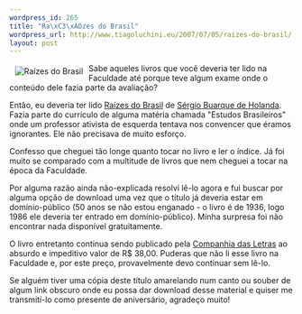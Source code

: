 ```yaml
--- 
wordpress_id: 265
title: "Ra\xC3\xADzes do Brasil"
wordpress_url: http://www.tiagoluchini.eu/2007/07/05/raizes-do-brasil/
layout: post
---
```

<img src="http://www.tiagoluchini.eu/wp-content/uploads/2007/07/raizes.jpg" title="Raízes do Brasil" alt="Raízes do Brasil" align="left" hspace="10" vspace="5" />Sabe aqueles livros que você deveria ter lido na Faculdade até porque teve algum exame onde o conteúdo dele fazia parte da avaliação?

Então, eu deveria ter lido <a href="http://www.livrariacultura.com.br/scripts/cultura/resenha/resenha.asp?nitem=64518&amp;sid=241108198831755732545181&amp;k5=2f2e2fb2&amp;uid=" target="_blank">Raízes do Brasil</a> de <a href="http://pt.wikipedia.org/wiki/S%C3%A9rgio_Buarque_de_Holanda" target="_blank">Sérgio Buarque de Holanda</a>. Fazia parte do currículo de alguma matéria chamada "Estudos Brasileiros" onde um professor ativista de esquerda tentava nos convencer que éramos ignorantes. Ele não precisava de muito esforço.

Confesso que cheguei tão longe quanto tocar no livro e ler o índice. Já foi muito se comparado com a multitude de livros que nem cheguei a tocar na época da Faculdade.

Por alguma razão ainda não-explicada resolvi lê-lo agora e fui buscar por alguma opção de download uma vez que o título já deveria estar em domínio-público (50 anos se não estou enganado - o livro é de 1936, logo 1986 ele deveria ter entrado em domínio-público). Minha surpresa foi não encontrar nada disponível gratuitamente.

O livro entretanto continua sendo publicado pela <a href="http://www.ciadasletras.com.br/" target="_blank">Companhia das Letras</a> ao absurdo e impeditivo valor de R$ 38,00. Puderas que não li esse livro na Faculdade e, por este preço, provavelmente devo continuar sem lê-lo.

Se alguém tiver uma cópia deste título amarelando num canto ou souber de algum link obscuro onde eu possa dar download desse material e quiser me transmití-lo como presente de aniversário, agradeço muito!
